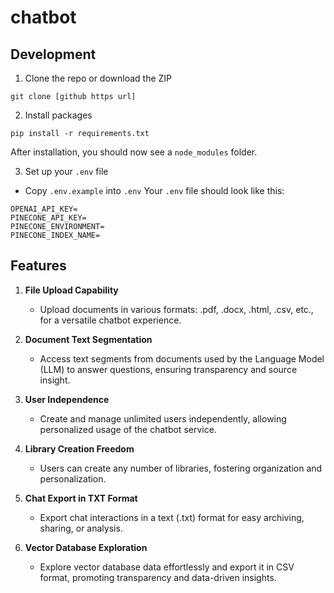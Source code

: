 # chatbot
 
## Development

1. Clone the repo or download the ZIP

```
git clone [github https url]
```

2. Install packages

```
pip install -r requirements.txt
```


After installation, you should now see a `node_modules` folder.

3. Set up your `.env` file

- Copy `.env.example` into `.env`
  Your `.env` file should look like this:

```
OPENAI_API_KEY=
PINECONE_API_KEY=
PINECONE_ENVIRONMENT=
PINECONE_INDEX_NAME=
```
## Features

1. **File Upload Capability**
   - Upload documents in various formats: .pdf, .docx, .html, .csv, etc., for a versatile chatbot experience.

2. **Document Text Segmentation**
   - Access text segments from documents used by the Language Model (LLM) to answer questions, ensuring transparency and source insight.

3. **User Independence**
   - Create and manage unlimited users independently, allowing personalized usage of the chatbot service.

4. **Library Creation Freedom**
   - Users can create any number of libraries, fostering organization and personalization.

5. **Chat Export in TXT Format**
   - Export chat interactions in a text (.txt) format for easy archiving, sharing, or analysis.

6. **Vector Database Exploration**
   - Explore vector database data effortlessly and export it in CSV format, promoting transparency and data-driven insights.
